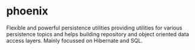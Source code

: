 # phoenix
Flexible and powerful persistence utilities providing utilities for various persistence topics and helps building repository and object oriented data access layers. Mainly focussed on Hibernate and SQL.
